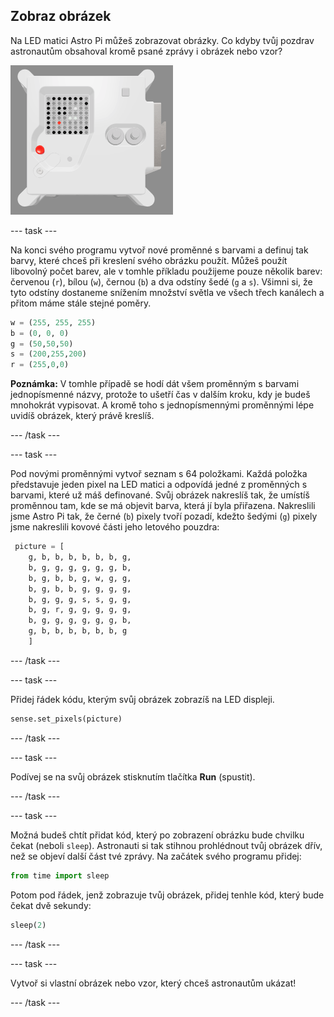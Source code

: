 ## Zobraz obrázek

Na LED matici Astro Pi můžeš zobrazovat obrázky. Co kdyby tvůj pozdrav astronautům obsahoval kromě psané zprávy i obrázek nebo vzor?

![Snímek obrazovky emulátoru, který zobrazuje letovou jednotku s LED maticí zobrazující obrázek samotné letové jednotky](images/fu-pic.png)

--- task ---

Na konci svého programu vytvoř nové proměnné s barvami a definuj tak barvy, které chceš při kreslení svého obrázku použít. Můžeš použít libovolný počet barev, ale v tomhle příkladu použijeme pouze několik barev: červenou (`r`), bílou (`w`), černou (`b`) a dva odstíny šedé (`g` a `s`). Všimni si, že tyto odstíny dostaneme snížením množství světla ve všech třech kanálech a přitom máme stále stejné poměry.

```python
w = (255, 255, 255)
b = (0, 0, 0)
g = (50,50,50)
s = (200,255,200)
r = (255,0,0)
```

**Poznámka:** V tomhle případě se hodí dát všem proměnným s barvami jednopísmenné názvy, protože to ušetří čas v dalším kroku, kdy je budeš mnohokrát vypisovat. A kromě toho s jednopísmennými proměnnými lépe uvidíš obrázek, který právě kreslíš.

--- /task ---

--- task ---



Pod novými proměnnými vytvoř seznam s 64 položkami. Každá položka představuje jeden pixel na LED matici a odpovídá jedné z proměnných s barvami, které už máš definované. Svůj obrázek nakreslíš tak, že umístíš proměnnou tam, kde se má objevit barva, která jí byla přiřazena. Nakreslili jsme Astro Pi tak, že černé (`b`) pixely tvoří pozadí, kdežto šedými (`g`) pixely jsme nakreslili kovové části jeho letového pouzdra:

```python
 picture = [
    g, b, b, b, b, b, b, g,
    b, g, g, g, g, g, g, b,
    b, g, b, b, g, w, g, g,
    b, g, b, b, g, g, g, g,
    b, g, g, g, s, s, g, g,
    b, g, r, g, g, g, g, g,
    b, g, g, g, g, g, g, b,
    g, b, b, b, b, b, b, g
    ]
```
--- /task ---

--- task ---

Přidej řádek kódu, kterým svůj obrázek zobrazíš na LED displeji.

```python
sense.set_pixels(picture)
```

--- /task ---

--- task ---

Podívej se na svůj obrázek stisknutím tlačítka **Run** (spustit).

--- /task ---

--- task ---

Možná budeš chtít přidat kód, který po zobrazení obrázku bude chvilku čekat (neboli `sleep`). Astronauti si tak stihnou prohlédnout tvůj obrázek dřív, než se objeví další část tvé zprávy. Na začátek svého programu přidej:

```python
from time import sleep
```

Potom pod řádek, jenž zobrazuje tvůj obrázek, přidej tenhle kód, který bude čekat dvě sekundy:

```python
sleep(2)
```

--- /task ---

--- task ---

Vytvoř si vlastní obrázek nebo vzor, který chceš astronautům ukázat!

--- /task ---
